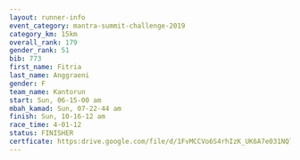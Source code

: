```yaml
---
layout: runner-info 
event_category: mantra-summit-challenge-2019 
category_km: 15km 
overall_rank: 179
gender_rank: 51
bib: 773
first_name: Fitria
last_name: Anggraeni
gender: F
team_name: Kantorun
start: Sun, 06-15-00 am
mbah_kamad: Sun, 07-22-44 am
finish: Sun, 10-16-12 am
race_time: 4-01-12
status: FINISHER
certficate: https:drive.google.com/file/d/1FvMCCVo6S4rhIzK_UK6A7e031NQlqbzX/view?usp=sharing
---
```

